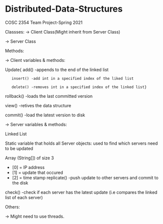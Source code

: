 # Distributed-Data-Structures
COSC 2354 Team Project-Spring 2021

Classses:
-> Client Class(Might inherit from Server Class)

-> Server Class

Methods:

-> Client variables & methods: 

Update{
add() -appends to the end of the linked list
       
       insert() -add int in a specified index of the liked list
       
       delete() -removes int in a specified index of the linked list}

rollback() -loads the last committed version

view() -retives the data structure

commit() -load the latest version to disk

-> Server variables & methods:

Linked List<int>

Static variable that holds all Server objects: used to find which servers need to be updated

Array (String[]) of size 3
- [0] = IP address 
- [1] = update that occured
- [2] = time stamp
replicate() -push update to other servers and commit to the disk

check() -check if each server has the latest update (i.e compares the linked list of each server)

Others:

-> Might need to use threads.
